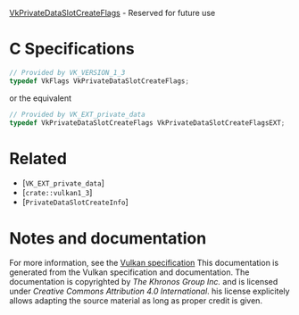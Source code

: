[VkPrivateDataSlotCreateFlags](https://www.khronos.org/registry/vulkan/specs/1.3-extensions/man/html/VkPrivateDataSlotCreateFlags.html) - Reserved for future use

# C Specifications
```c
// Provided by VK_VERSION_1_3
typedef VkFlags VkPrivateDataSlotCreateFlags;
```
or the equivalent
```c
// Provided by VK_EXT_private_data
typedef VkPrivateDataSlotCreateFlags VkPrivateDataSlotCreateFlagsEXT;
```

# Related
- [`VK_EXT_private_data`]
- [`crate::vulkan1_3`]
- [`PrivateDataSlotCreateInfo`]

# Notes and documentation
For more information, see the [Vulkan specification](https://www.khronos.org/registry/vulkan/specs/1.3-extensions/html/vkspec.html)
This documentation is generated from the Vulkan specification and documentation.
The documentation is copyrighted by *The Khronos Group Inc.* and is licensed under *Creative Commons Attribution 4.0 International*.
his license explicitely allows adapting the source material as long as proper credit is given.
        
